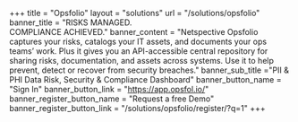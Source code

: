 +++
title = "Opsfolio"
layout = "solutions" 
url = "/solutions/opsfolio"
banner_title   = "RISKS MANAGED.<br>COMPLIANCE ACHIEVED."
banner_content = "Netspective Opsfolio captures your risks, catalogs your IT assets, and documents your ops teams’ work. Plus it gives you an API-accessible central repository for sharing risks, documentation, and assets across systems. Use it to help prevent, detect or recover from security breaches."
banner_sub_title ="PII & PHI Data Risk, Security & Compliance Dashboard"
banner_button_name = "Sign In"
banner_button_link = "https://app.opsfol.io/"
banner_register_button_name = "Request a free Demo"
banner_register_button_link = "/solutions/opsfolio/register/?q=1"
+++